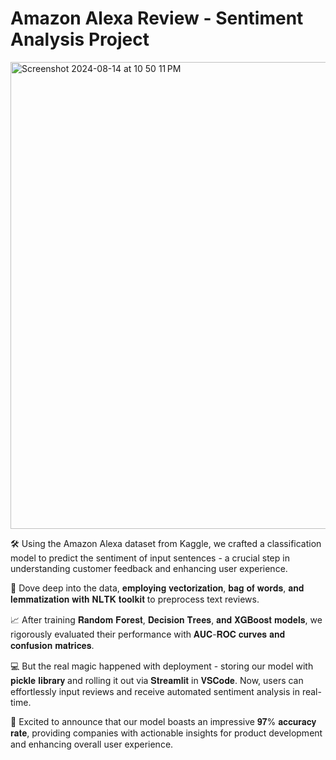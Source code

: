 # Amazon Alexa Review - Sentiment Analysis Project

<img width="747" alt="Screenshot 2024-08-14 at 10 50 11 PM" src="https://github.com/user-attachments/assets/6ce6ff71-7d01-4123-97e2-35bb21fdfc85">



🛠️ Using the Amazon Alexa dataset from Kaggle, we crafted a classification model to predict the sentiment of input sentences - a crucial step in understanding customer feedback and enhancing user experience.

📝 Dove deep into the data, 𝐞𝐦𝐩𝐥𝐨𝐲𝐢𝐧𝐠 𝐯𝐞𝐜𝐭𝐨𝐫𝐢𝐳𝐚𝐭𝐢𝐨𝐧, 𝐛𝐚𝐠 𝐨𝐟 𝐰𝐨𝐫𝐝𝐬, 𝐚𝐧𝐝 𝐥𝐞𝐦𝐦𝐚𝐭𝐢𝐳𝐚𝐭𝐢𝐨𝐧 𝐰𝐢𝐭𝐡 𝐍𝐋𝐓𝐊 𝐭𝐨𝐨𝐥𝐤𝐢𝐭 to preprocess text reviews.

📈 After training 𝐑𝐚𝐧𝐝𝐨𝐦 𝐅𝐨𝐫𝐞𝐬𝐭, 𝐃𝐞𝐜𝐢𝐬𝐢𝐨𝐧 𝐓𝐫𝐞𝐞𝐬, 𝐚𝐧𝐝 𝐗𝐆𝐁𝐨𝐨𝐬𝐭 𝐦𝐨𝐝𝐞𝐥𝐬, we rigorously evaluated their performance with 𝐀𝐔𝐂-𝐑𝐎𝐂 𝐜𝐮𝐫𝐯𝐞𝐬 𝐚𝐧𝐝 𝐜𝐨𝐧𝐟𝐮𝐬𝐢𝐨𝐧 𝐦𝐚𝐭𝐫𝐢𝐜𝐞𝐬.

💻 But the real magic happened with deployment - storing our model with 𝐩𝐢𝐜𝐤𝐥𝐞 𝐥𝐢𝐛𝐫𝐚𝐫𝐲 and rolling it out via 𝐒𝐭𝐫𝐞𝐚𝐦𝐥𝐢𝐭 in 𝐕𝐒𝐂𝐨𝐝𝐞. Now, users can effortlessly input reviews and receive automated sentiment analysis in real-time.

🎉 Excited to announce that our model boasts an impressive 𝟗𝟕% 𝐚𝐜𝐜𝐮𝐫𝐚𝐜𝐲 𝐫𝐚𝐭𝐞, providing companies with actionable insights for product development and enhancing overall user experience.
